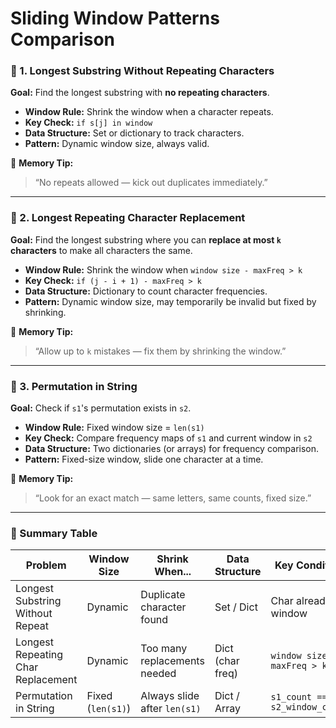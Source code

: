 
# Sliding Window Patterns Comparison

### 🔹 1. Longest Substring Without Repeating Characters
**Goal:** Find the longest substring with **no repeating characters**.

- **Window Rule:** Shrink the window when a character repeats.
- **Key Check:** `if s[j] in window`
- **Data Structure:** Set or dictionary to track characters.
- **Pattern:** Dynamic window size, always valid.

🧠 **Memory Tip:**  
> “No repeats allowed — kick out duplicates immediately.”

---

### 🔹 2. Longest Repeating Character Replacement
**Goal:** Find the longest substring where you can **replace at most `k` characters** to make all characters the same.

- **Window Rule:** Shrink the window when `window size - maxFreq > k`
- **Key Check:** `if (j - i + 1) - maxFreq > k`
- **Data Structure:** Dictionary to count character frequencies.
- **Pattern:** Dynamic window size, may temporarily be invalid but fixed by shrinking.

🧠 **Memory Tip:**  
> “Allow up to `k` mistakes — fix them by shrinking the window.”

---

### 🔹 3. Permutation in String
**Goal:** Check if `s1`'s permutation exists in `s2`.

- **Window Rule:** Fixed window size = `len(s1)`
- **Key Check:** Compare frequency maps of `s1` and current window in `s2`
- **Data Structure:** Two dictionaries (or arrays) for frequency comparison.
- **Pattern:** Fixed-size window, slide one character at a time.

🧠 **Memory Tip:**  
> “Look for an exact match — same letters, same counts, fixed size.”

---

### 🧩 Summary Table

| Problem                             | Window Size     | Shrink When...                        | Data Structure     | Key Condition                        |
|-------------------------------------|------------------|----------------------------------------|---------------------|----------------------------------------|
| Longest Substring Without Repeat    | Dynamic          | Duplicate character found              | Set / Dict          | Char already in window                |
| Longest Repeating Char Replacement  | Dynamic          | Too many replacements needed           | Dict (char freq)    | `window size - maxFreq > k`           |
| Permutation in String               | Fixed (`len(s1)`) | Always slide after `len(s1)`           | Dict / Array        | `s1_count == s2_window_count`         |
